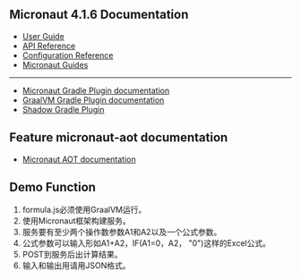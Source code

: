 ## Micronaut 4.1.6 Documentation

- [User Guide](https://docs.micronaut.io/4.1.6/guide/index.html)
- [API Reference](https://docs.micronaut.io/4.1.6/api/index.html)
- [Configuration Reference](https://docs.micronaut.io/4.1.6/guide/configurationreference.html)
- [Micronaut Guides](https://guides.micronaut.io/index.html)
---

- [Micronaut Gradle Plugin documentation](https://micronaut-projects.github.io/micronaut-gradle-plugin/latest/)
- [GraalVM Gradle Plugin documentation](https://graalvm.github.io/native-build-tools/latest/gradle-plugin.html)
- [Shadow Gradle Plugin](https://plugins.gradle.org/plugin/com.github.johnrengelman.shadow)
## Feature micronaut-aot documentation

- [Micronaut AOT documentation](https://micronaut-projects.github.io/micronaut-aot/latest/guide/)

## Demo Function
1. formula.js必须使用GraalVM运行。
2. 使用Micronaut框架构建服务。
3. 服务要有至少两个操作数参数A1和A2以及一个公式参数。
4. 公式参数可以输入形如A1+A2，IF(A1=0，A2， "0")这样的Excel公式。
5. POST到服务后出计算结果。
6. 输入和输出用请用JSON格式。